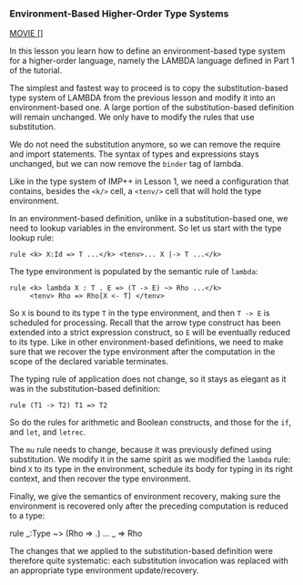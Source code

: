 <!-- Copyright (c) 2012-2018 K Team. All Rights Reserved. -->

### Environment-Based Higher-Order Type Systems

[MOVIE []]()

In this lesson you learn how to define an environment-based type system for
a higher-order language, namely the LAMBDA language defined in Part 1 of the
tutorial.

The simplest and fastest way to proceed is to copy the substitution-based
type system of LAMBDA from the previous lesson and modify it into an
environment-based one.  A large portion of the substitution-based definition
will remain unchanged.  We only have to modify the rules that use
substitution.

We do not need the substitution anymore, so we can remove the require and
import statements.  The syntax of types and expressions stays unchanged, but
we can now remove the `binder` tag of lambda.

Like in the type system of IMP++ in Lesson 1, we need a configuration that
contains, besides the `<k/>` cell, a `<tenv/>` cell that will hold the type
environment.

In an environment-based definition, unlike in a substitution-based one, we
need to lookup variables in the environment.  So let us start with the
type lookup rule:

    rule <k> X:Id => T ...</k> <tenv>... X |-> T ...</k>

The type environment is populated by the semantic rule of `lambda`:

    rule <k> lambda X : T . E => (T -> E) ~> Rho ...</k>
         <tenv> Rho => Rho[X <- T] </tenv>

So `X` is bound to its type `T` in the type environment, and then `T -> E`
is scheduled for processing.  Recall that the arrow type construct has been
extended into a strict expression construct, so `E` will be eventually reduced
to its type.  Like in other environment-based definitions, we need to make
sure that we recover the type environment after the computation in the scope
of the declared variable terminates.

The typing rule of application does not change, so it stays as elegant as it
was in the substitution-based definition:

    rule (T1 -> T2) T1 => T2

So do the rules for arithmetic and Boolean constructs, and those for the
`if`, and `let`, and `letrec`.

The `mu` rule needs to change, because it was previously defined using
substitution.  We modify it in the same spirit as we modified the `lambda`
rule: bind `X` to its type in the environment, schedule its body for typing
in its right context, and then recover the type environment.

Finally, we give the semantics of environment recovery, making sure
the environment is recovered only after the preceding computation is
reduced to a type:

  rule <k> _:Type ~> (Rho => .) ...</k> <tenv> _ => Rho </tenv>

The changes that we applied to the substitution-based definition were
therefore quite systematic: each substitution invocation was replaced with
an appropriate type environment update/recovery.
